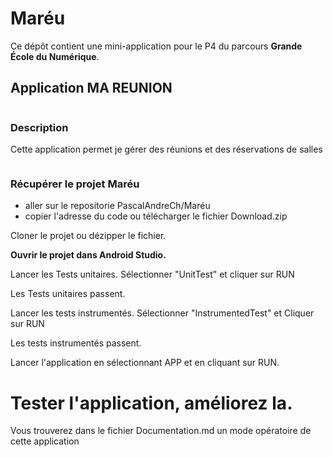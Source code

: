 # Maréu

Ce dépôt contient une mini-application pour le P4 du parcours **Grande École du Numérique**.  
![]()
## Application **MA REUNION**
![]()
### Description
Cette application permet je gérer des réunions et des réservations de salles

![]()
### Récupérer le projet Maréu
- aller sur le repositorie PascalAndreCh/Maréu
- copier l'adresse du code ou télécharger le fichier Download.zip

Cloner le projet ou dézipper le fichier.  

**Ouvrir le projet dans Android Studio.**


Lancer les Tests unitaires. Sélectionner "UnitTest" et cliquer sur RUN 


Les Tests unitaires passent.


Lancer les tests instrumentés. Sélectionner "InstrumentedTest" et Cliquer sur RUN

Les tests instrumentés passent.

Lancer l'application en sélectionnant APP et en cliquant sur RUN.


**Tester l'application, améliorez la**.
=
Vous trouverez dans le fichier Documentation.md un mode opératoire de cette application


